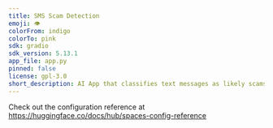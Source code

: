 ```yaml
---
title: SMS Scam Detection
emoji: 👁
colorFrom: indigo
colorTo: pink
sdk: gradio
sdk_version: 5.13.1
app_file: app.py
pinned: false
license: gpl-3.0
short_description: AI App that classifies text messages as likely scams or not
---
```


Check out the configuration reference at https://huggingface.co/docs/hub/spaces-config-reference
